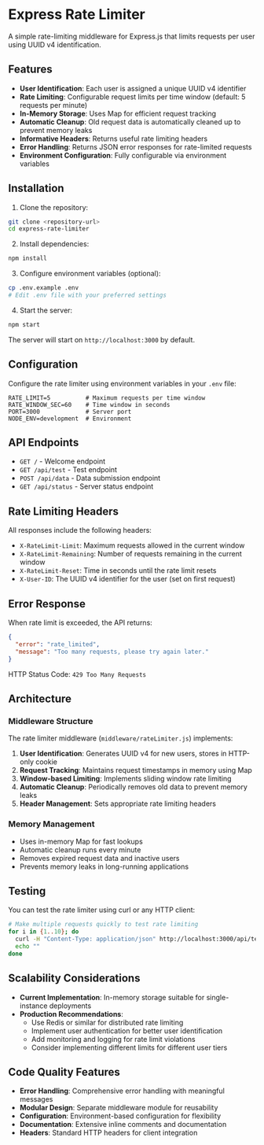 # Express Rate Limiter

A simple rate-limiting middleware for Express.js that limits requests per user using UUID v4 identification.

## Features

- **User Identification**: Each user is assigned a unique UUID v4 identifier
- **Rate Limiting**: Configurable request limits per time window (default: 5 requests per minute)
- **In-Memory Storage**: Uses Map for efficient request tracking
- **Automatic Cleanup**: Old request data is automatically cleaned up to prevent memory leaks
- **Informative Headers**: Returns useful rate limiting headers
- **Error Handling**: Returns JSON error responses for rate-limited requests
- **Environment Configuration**: Fully configurable via environment variables

## Installation

1. Clone the repository:
```bash
git clone <repository-url>
cd express-rate-limiter
```

2. Install dependencies:
```bash
npm install
```

3. Configure environment variables (optional):
```bash
cp .env.example .env
# Edit .env file with your preferred settings
```

4. Start the server:
```bash
npm start
```

The server will start on `http://localhost:3000` by default.

## Configuration

Configure the rate limiter using environment variables in your `.env` file:

```env
RATE_LIMIT=5          # Maximum requests per time window
RATE_WINDOW_SEC=60    # Time window in seconds
PORT=3000             # Server port
NODE_ENV=development  # Environment
```

## API Endpoints

- `GET /` - Welcome endpoint
- `GET /api/test` - Test endpoint
- `POST /api/data` - Data submission endpoint
- `GET /api/status` - Server status endpoint

## Rate Limiting Headers

All responses include the following headers:

- `X-RateLimit-Limit`: Maximum requests allowed in the current window
- `X-RateLimit-Remaining`: Number of requests remaining in the current window
- `X-RateLimit-Reset`: Time in seconds until the rate limit resets
- `X-User-ID`: The UUID v4 identifier for the user (set on first request)

## Error Response

When rate limit is exceeded, the API returns:

```json
{
  "error": "rate_limited",
  "message": "Too many requests, please try again later."
}
```

HTTP Status Code: `429 Too Many Requests`

## Architecture

### Middleware Structure

The rate limiter middleware (`middleware/rateLimiter.js`) implements:

1. **User Identification**: Generates UUID v4 for new users, stores in HTTP-only cookie
2. **Request Tracking**: Maintains request timestamps in memory using Map
3. **Window-based Limiting**: Implements sliding window rate limiting
4. **Automatic Cleanup**: Periodically removes old data to prevent memory leaks
5. **Header Management**: Sets appropriate rate limiting headers

### Memory Management

- Uses in-memory Map for fast lookups
- Automatic cleanup runs every minute
- Removes expired request data and inactive users
- Prevents memory leaks in long-running applications

## Testing

You can test the rate limiter using curl or any HTTP client:

```bash
# Make multiple requests quickly to test rate limiting
for i in {1..10}; do
  curl -H "Content-Type: application/json" http://localhost:3000/api/test
  echo ""
done
```

## Scalability Considerations

- **Current Implementation**: In-memory storage suitable for single-instance deployments
- **Production Recommendations**: 
  - Use Redis or similar for distributed rate limiting
  - Implement user authentication for better user identification
  - Add monitoring and logging for rate limit violations
  - Consider implementing different limits for different user tiers

## Code Quality Features

- **Error Handling**: Comprehensive error handling with meaningful messages
- **Modular Design**: Separate middleware module for reusability
- **Configuration**: Environment-based configuration for flexibility
- **Documentation**: Extensive inline comments and documentation
- **Headers**: Standard HTTP headers for client integration